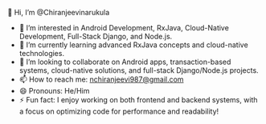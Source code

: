 👋 Hi, I’m @Chiranjeevinarukula
 - 👀 I’m interested in Android Development, RxJava, Cloud-Native Development, Full-Stack Django, and Node.js.
- 🌱 I’m currently learning advanced RxJava concepts and cloud-native technologies.
- 💞️ I’m looking to collaborate on Android apps, transaction-based systems, cloud-native solutions, and full-stack Django/Node.js projects.
- 📫 How to reach me: nchiranjeevi987@gmail.com
- 😄 Pronouns: He/Him
- ⚡ Fun fact: I enjoy working on both frontend and backend systems, with a focus on optimizing code for performance and readability!

<!---
Chiranjeevinarukula/Chiranjeevinarukula is a ✨ special ✨ repository because its `README.md` (this file) appears on your GitHub profile.
You can click the Preview link to take a look at your changes.
--->
